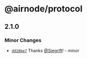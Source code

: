 # @airnode/protocol

## 2.1.0
### Minor Changes



- [`dd28be7`](https://github.com/Siegrift/airnode/commit/dd28be7028975e01be5f6671615ff2f532d088d0) Thanks [@Siegrift](https://github.com/Siegrift)! - minor
